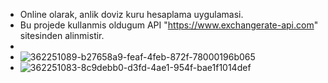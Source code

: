 * Online olarak, anlik doviz kuru hesaplama uygulamasi.
* Bu projede kullanmis oldugum API "https://www.exchangerate-api.com" sitesinden alinmistir.
*
* ![362251089-b27658a9-feaf-4feb-872f-78000196b065](https://github.com/user-attachments/assets/823b2596-3a6b-49f9-a60f-36b5321639a8)
* ![362251083-8c9debb0-d3fd-4ae1-954f-bae1f1014def](https://github.com/user-attachments/assets/19e11747-dd46-4bc2-a420-e366ead10478)
